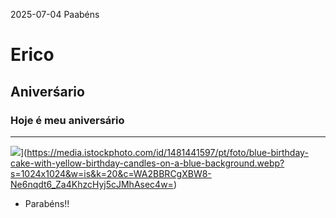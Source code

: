2025-07-04
Paabéns
# Erico
## Aniverśario
### Hoje é meu aniversário
----
![](https://media.istockphoto.com/id/1481441597/pt/foto/blue-birthday-cake-with-yellow-birthday-candles-on-a-blue-background.webp?s=1024x1024&w=is&k=20&c=WA2BBRCgXBW8-Ne6nqdt6_Za4KhzcHyj5cJMhAsec4w=)](https://media.istockphoto.com/id/1481441597/pt/foto/blue-birthday-cake-with-yellow-birthday-candles-on-a-blue-background.webp?s=1024x1024&w=is&k=20&c=WA2BBRCgXBW8-Ne6nqdt6_Za4KhzcHyj5cJMhAsec4w=)

- Parabéns!!
